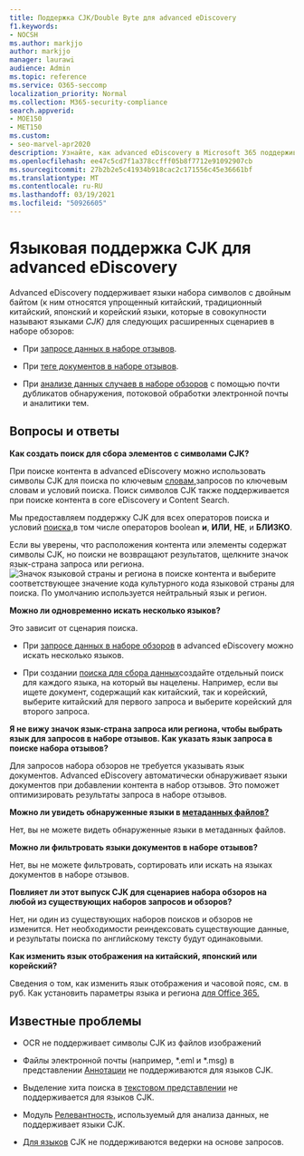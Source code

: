 ```yaml
---
title: Поддержка CJK/Double Byte для advanced eDiscovery
f1.keywords:
- NOCSH
ms.author: markjjo
author: markjjo
manager: laurawi
audience: Admin
ms.topic: reference
ms.service: O365-seccomp
localization_priority: Normal
ms.collection: M365-security-compliance
search.appverid:
- MOE150
- MET150
ms.custom:
- seo-marvel-apr2020
description: Узнайте, как advanced eDiscovery в Microsoft 365 поддерживает китайский, японский и корейский (CJK) языки, в которых используется набор символов с двойным байтом.
ms.openlocfilehash: ee47c5cd7f1a378ccfff05b8f7712e91092907cb
ms.sourcegitcommit: 27b2b2e5c41934b918cac2c171556c45e36661bf
ms.translationtype: MT
ms.contentlocale: ru-RU
ms.lasthandoff: 03/19/2021
ms.locfileid: "50926605"
---
```

# <a name="cjk-language-support-for-advanced-ediscovery"></a>Языковая поддержка CJK для advanced eDiscovery

Advanced eDiscovery поддерживает языки набора символов с двойным байтом (к ним относятся упрощенный китайский, традиционный китайский, японский и корейский языки, которые в совокупности называют языками *CJK)* для следующих расширенных сценариев в наборе обзоров:

- При [запросе данных в наборе отзывов](review-set-search.md).

- При [теге документов в наборе отзывов](tagging-documents.md).

- При [анализе данных случаев в наборе обзоров](analyzing-data-in-review-set.md) с помощью почти дубликатов обнаружения, потоковой обработки электронной почты и аналитики тем.

## <a name="frequently-asked-questions"></a>Вопросы и ответы

**Как создать поиск для сбора элементов с символами CJK?**

При поиске контента в advanced eDiscovery можно использовать символы CJK для поиска по ключевым [словам,](building-search-queries.md#keyword-searches)запросов по ключевым словам и условий поиска. [](keyword-queries-and-search-conditions.md) Поиск символов CJK также поддерживается при поиске контента в core eDiscovery и Content Search.

Мы предоставляем поддержку CJK для всех операторов поиска и условий [поиска,](keyword-queries-and-search-conditions.md#search-conditions)в том числе операторов boolean **и**, **ИЛИ**, **НЕ**, и **БЛИЗКО**. [](keyword-queries-and-search-conditions.md#search-operators)

Если вы уверены, что расположения контента или элементы содержат символы CJK, но поиски не возвращают результатов, щелкните значок язык-страна запроса или региона. ![Значок языковой страны и региона в поиске контента](../media/8d4b60c8-e1f1-40f9-88ae-ee2a7eca0886.png) и выберите соответствующее значение кода культурного кода языковой страны для поиска. По умолчанию используется нейтральный язык и регион.

**Можно ли одновременно искать несколько языков?**

Это зависит от сценария поиска.

- При [запросе данных в наборе обзоров](review-set-search.md) в advanced eDiscovery можно искать несколько языков.

- При создании [поиска для сбора данных](create-search-to-collect-data.md)создайте отдельный поиск для каждого языка, на который вы нацелены. Например, если вы ищете документ, содержащий как китайский, так и корейский, выберите китайский для первого запроса и выберите корейский для второго запроса.

**Я не вижу значок язык-страна запроса или региона, чтобы выбрать язык для запросов в наборе отзывов. Как указать язык запроса в поиске набора отзывов?**

Для запросов набора обзоров не требуется указывать язык документов. Advanced eDiscovery автоматически обнаруживает языки документов при добавлении контента в набор отзывов. Это поможет оптимизировать результаты запроса в наборе отзывов.

**Можно ли увидеть обнаруженные языки в [метаданных файлов?](view-documents-in-review-set.md#file-metadata)**

Нет, вы не можете видеть обнаруженные языки в метаданных файлов.

**Можно ли фильтровать языки документов в наборе отзывов?**

Нет, вы не можете фильтровать, сортировать или искать на языках документов в наборе отзывов.

**Повлияет ли этот выпуск CJK для сценариев набора обзоров на любой из существующих наборов запросов и обзоров?**

Нет, ни один из существующих наборов поисков и обзоров не изменится. Нет необходимости реиндексовать существующие данные, и результаты поиска по английскому тексту будут одинаковыми.

**Как изменить язык отображения на китайский, японский или корейский?**

Сведения о том, как изменить язык отображения и часовой пояс, см. в руб. Как установить параметры языка и региона [для Office 365.](/office365/troubleshoot/access-management/set-language-and-region)

## <a name="known-issues"></a>Известные проблемы

- OCR не поддерживает символы CJK из файлов изображений

- Файлы электронной почты (например, *.eml и *.msg) в представлении [Аннотации](view-documents-in-review-set.md#annotate-view) не поддерживаются для языков CJK.

- Выделение хита поиска в [текстовом представлении](view-documents-in-review-set.md#text-view) не поддерживается для языков CJK.

- Модуль [Релевантность,](using-relevance.md) используемый для анализа данных, не поддерживает языки CJK.

- [Для языков](managing-holds.md#manage-non-custodial-holds) CJK не поддерживаются ведерки на основе запросов.